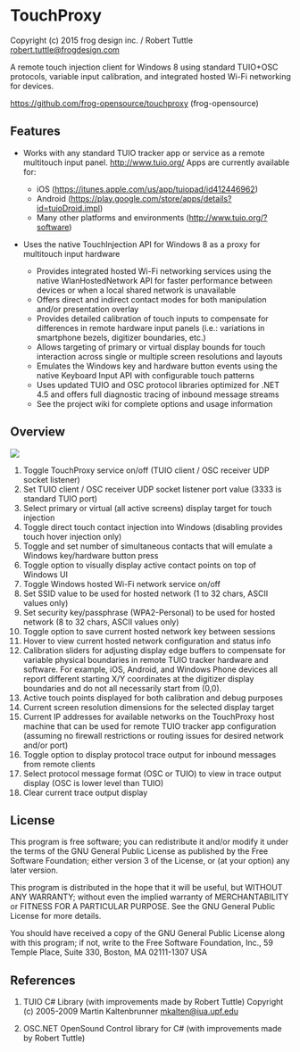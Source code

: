 TouchProxy
====================

Copyright (c) 2015 frog design inc. / Robert Tuttle <robert.tuttle@frogdesign.com>

A remote touch injection client for Windows 8 using standard TUIO+OSC protocols, variable input calibration, and integrated hosted Wi-Fi networking for devices.

https://github.com/frog-opensource/touchproxy (frog-opensource)

Features
--------------------

- Works with any standard TUIO tracker app or service as a remote multitouch input panel.
http://www.tuio.org/ 
Apps are currently available for: 
  - iOS (https://itunes.apple.com/us/app/tuiopad/id412446962)
  - Android (https://play.google.com/store/apps/details?id=tuioDroid.impl)
  - Many other platforms and environments (http://www.tuio.org/?software)

- Uses the native TouchInjection API for Windows 8 as a proxy for multitouch input hardware 
  - Provides integrated hosted Wi-Fi networking services using the native WlanHostedNetwork API for faster performance between devices or when a local shared network is unavailable 
  - Offers direct and indirect contact modes for both manipulation and/or presentation overlay 
  - Provides detailed calibration of touch inputs to compensate for differences in remote hardware input panels (i.e.: variations in smartphone bezels, digitizer boundaries, etc.) 
  - Allows targeting of primary or virtual display bounds for touch interaction across single or multiple screen resolutions and layouts 
  - Emulates the Windows key and hardware button events using the native Keyboard Input API with configurable touch patterns 
  - Uses updated TUIO and OSC protocol libraries optimized for .NET 4.5 and offers full diagnostic tracing of inbound message streams 
  - See the project wiki for complete options and usage information

Overview
--------------------

![](https://github.com/frog-opensource/touchproxy/wiki/images/touchproxy-wiki-1.png)

1. Toggle TouchProxy service on/off (TUIO client / OSC receiver UDP socket listener) 
2. Set TUIO client / OSC receiver UDP socket listener port value (3333 is standard TUIO port) 
3. Select primary or virtual (all active screens) display target for touch injection 
4. Toggle direct touch contact injection into Windows (disabling provides touch hover injection only) 
5. Toggle and set number of simultaneous contacts that will emulate a Windows key/hardware button press 
6. Toggle option to visually display active contact points on top of Windows UI 
7. Toggle Windows hosted Wi-Fi network service on/off 
8. Set SSID value to be used for hosted network (1 to 32 chars, ASCII values only) 
9. Set security key/passphrase (WPA2-Personal) to be used for hosted network (8 to 32 chars, ASCII values only) 
10. Toggle option to save current hosted network key between sessions 
11. Hover to view current hosted network configuration and status info 
12. Calibration sliders for adjusting display edge buffers to compensate for variable physical boundaries in remote TUIO tracker hardware and software. For example, iOS, Android, and Windows Phone devices all report different starting X/Y coordinates at the digitizer display boundaries and do not all necessarily start from (0,0). 
13. Active touch points displayed for both calibration and debug purposes 
14. Current screen resolution dimensions for the selected display target 
15. Current IP addresses for available networks on the TouchProxy host machine that can be used for remote TUIO tracker app configuration (assuming no firewall restrictions or routing issues for desired network and/or port) 
16. Toggle option to display protocol trace output for inbound messages from remote clients 
17. Select protocol message format (OSC or TUIO) to view in trace output display (OSC is lower level than TUIO) 
18. Clear current trace output display

License
--------------------
This program is free software; you can redistribute it and/or modify
it under the terms of the GNU General Public License as published by
the Free Software Foundation; either version 3 of the License, or
(at your option) any later version.

This program is distributed in the hope that it will be useful,
but WITHOUT ANY WARRANTY; without even the implied warranty of
MERCHANTABILITY or FITNESS FOR A PARTICULAR PURPOSE.  See the
GNU General Public License for more details.

You should have received a copy of the GNU General Public License
along with this program; if not, write to the Free Software
Foundation, Inc., 59 Temple Place, Suite 330, Boston, MA  02111-1307  USA

References
--------------------
1) TUIO C# Library (with improvements made by Robert Tuttle) 
Copyright (c) 2005-2009 Martin Kaltenbrunner <mkalten@iua.upf.edu>

2) OSC.NET OpenSound Control library for C# (with improvements made by Robert Tuttle) 
